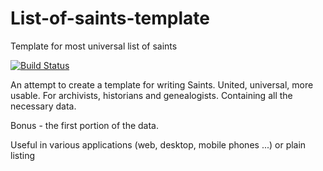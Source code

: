 # List-of-saints-template
Template for most universal list of saints

[![Build Status](https://travis-ci.org/Edelstadt/List-of-saints-template.svg?branch=master)](https://travis-ci.org/Edelstadt/List-of-saints-template)

An attempt to create a template for writing Saints. United, universal, more usable. For archivists, historians and genealogists. Containing all the necessary data. 

Bonus - the first portion of the data. 

Useful in various applications (web, desktop, mobile phones ...) or plain listing
